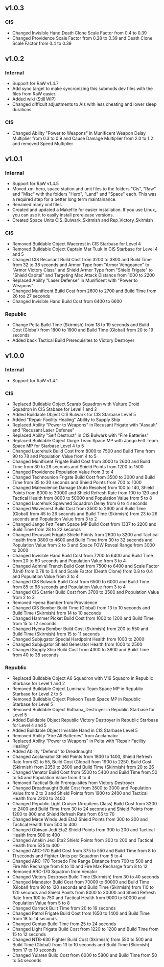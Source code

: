## v1.0.3

### CIS

- Changed Invisible Hand Death Clone Scale Factor from 0.4 to 0.39
- Changed Providence Scale Factor from 0.28 to 0.39 and Death Clone Scale Factor from 0.4 to 0.39

## v1.0.2

### Internal

- Support for RaW v1.4.7
- Add sync target to make syncronizing this submods dev files with the files from RaW easier.
- Added wiki (Still WIP)
- Changed difficult adjustments to AIs with less cheating and lower sleep durations

### CIS

- Changed Ability "Power to Weapons" in Munificent Weapon Delay Multiplier from 0.3 to 0.9 and Cause Damage Multiplier from 2.0 to 1.2 and removed Speed Multiplier

## v1.0.1

### Internal

- Support for RaW v1.4.5
- Moved xml hero, space station and unit files to the folders "Cis", "Raw" and "Misc" with the folders "Hero", "Land" and "Space" each. This was a required step for a better long term maintainance.
- Renamed many xml files
- Created and updated a Makefile for easier installation. If you use Linux, you can use it to easily install prerelease versions.
- Created Space Units CIS_Bulwark_Skirmish and Rep_Victory_Skirmish

### CIS

- Removed Buildable Object Waecrest in CIS Starbase for Level 4
- Removed Buildable Object Captain Mar Tuuk in CIS Starbase for Level 4 and 5
- Changed CIS Recusant Build Cost from 3200 to 3800 and Build Time from 32 to 38 seconds and Armor Type from "Armor Vengeance" to "Armor Victory Class" and Shield Armor Type from "Shield Frigate" to "Shield Capital" and Targeting Max Attack Distance from 1000 to 2200
- Replaced Ability "Laser Defense" in Munificent with "Power to Weapons"
- Changed Munificent Build Cost from 2600 to 2700 and Build Time from 26 too 27 seconds
- Changed Invisible Hand Build Cost from 6400 to 6600

### Republic

- Change Pelta Build Time (Skirmish) from 18 to 19 seconds and Build Cost (Global) from 1800 to 1900 and Build Time (Global) from 20 to 19 seconds
- Added back Tactical Build Prerequisites to Victory Destroyer

## v1.0.0

### Internal

- Support for RaW v1.4.1

### CIS

- Replaced Buildable Object Scarab Squadron with Vulture Droid Squadron in CIS Stabase for Level 1 and 2
- Added Buildable Object CIS Bulwark for CIS Starbase Level 5
- Added "Repair Facility Healing" Ability to Supply Ship
- Replaced Ability "Power to Weapons" in Recusant Frigate with "Assault" and "Recusant Laser Defense"
- Replaced Ability "Self Destruct" in CIS Bulwark with "Fire Batteries"
- Replaced Buildable Object Durge Team Space MP with Jango Fett Team Space MP for Starbase Level 4 to 5
- Changed Lucrehulk Build Cost from 8000 to 7500 and Build Time from 90 to 78 and Population Value from 4 to 5
- Changed Munificent Frigate Build Cost from 3000 to 2600 and Build Time from 30 to 26 seconds and Shield Points from 1200 to 1500
- Changed Providence Population Value from 3 to 4
- Changed Technounion Frigate Build Cost from 3500 to 3000 and Build Time from 35 to 30 seconds and Shield Points from 700 to 1000
- Changed Malevolence Damage (Auto Resolve) from 100 to 140, Shield Points from 8000 to 30000 and Shield Refresh Rate from 100 to 120 and Tactical Health from 8000 to 50000 and Population Value from 5 to 8
- Changed Lucrehulk Spawned Squadron Delay from 6 to 4 seconds
- Changed Wavecrest Build Cost from 3500 to 2600 and Build Time (Global) from 45 to 26 seconds and Build Time (Skirmish) from 23 to 26 seconds and Population Value from 3 to 2
- Changed Jango Fett Team Space MP Build Cost from 1337 to 2200 and Build Time from 28 to 22 seconds
- Changed Recusant Frigate Shield Points from 2600 to 3200 and Tactical Health from 3800 to 4600 and Build Time from 30 to 32 seconds and Population Value from 2 to 3 and Space FOW Reveal Range from 3000 to 2000
- Changed Invisible Hand Build Cost from 7200 to 6400 and Build Time from 20 to 60 seconds and Population Value from 3 to 4
- Changed Admiral Trench Build Cost from 7500 to 6400 and Scale Factor (Unit) from 0.78 to 0.4 and Scale Factor (Death Clone) from 0.8 to 0.4 and Population Value from 3 to 4
- Changed CIS Bulwark Build Cost from 6500 to 6000 and Build Time from 85 to 68 seconds and Population Value from 3 to 4
- Changed CIS Carrier Build Cost from 3700 to 3500 and Population Value from 2 to 3
- Removed Hyena Bomber from Providence
- Changed CIS Bomber Build Time (Global) from 13 to 10 seconds and Build Time (Skirmish) from 14 to 10 seconds
- Changed Hammer Picket Build Cost from 1000 to 1200 and Build Time from 15 to 12 seconds
- Changed Hyena Bomber Build Cost (Skirmish) from 200 to 550 and Build Time (Skirmish) from 15 to 11 seconds
- Changed Subjugator Special Hardpoint Health from 1000 to 2000
- Changed Subjugator Shield Generator Health from 1000 to 2500
- Changed Supply Ship Build Cost from 4300 to 3800 and Build Time from 40 to 38 seconds

### Republic

- Replaced Buildable Object A6 Squadron with V19 Squadro in Republic Starbase for Level 1 and 2
- Removed Buildable Object Luminara Team Space MP in Republic Starbase for Level 2 to 5
- Removed Buildable Object Plokoon Team Space MP in Republic Starbase for Level 5
- Removed Buildable Object Rothana_Destroyer in Republic Starbase for Level 5
- Added Buildable Object Republic Victory Destroyer in Republic Starbase for Level 4 and 5
- Added Buildable Object Invisible Hand in CIS Starbase Level 5
- Removed Ability "Fire All Batteries" from Acclamator
- Replaced Ability "Power to Weapons" in Pelta  with "Repair Facility Healing"
- Added Ability "Defend" to Dreadnaught
- Changed Acclamator Shield Points from 1800 to 1400, Shield Refresh Rate from 62 to 55, Build Cost (Global) from 1900 to 2250, Build Cost (Skirmish) from 2350 to 2600 and Build Time (Skirmish) from 20 to 26
- Changed Venator Build Cost from 5500 to 5400 and Build Time from 50 to 54 and Population Value from 3 to 4
- Removed Tactical Build Prerequisites from Victory Destroyer
- Changed Dreadnaught Build Cost from 3500 to 3000 and Population Value from 2 to 3 and Shield Points from 1900 to 2400 and Tactical Health from 2200 to 2400
- Changed Republic Light Cruiser (Arquitens Class) Build Cost from 3200 to 2400 and Build Time from 30 to 24 seconds and Shield Points from 1200 to 800 and Shield Refresh Rate from 65 to 70
- Changed Mace Windu Jedi Eta2 Shield Points from 300 to 200 and Tactical Health from 500 to 400
- Changed Obiwan Jedi Eta2 Shield Points from 300 to 200 and Tactical Health from 500 to 400
- Changed Anakin Jedi Eta2 Shield Points from 300 to 200 and Tactical Health from 525 to 400
- Changed ARC-170 Build Cost from 375 to 550 and Build Time from 8 to 11 seconds and Fighter Units per Squadron from 5 to 4
- Changed ARC-170 Torpedo Fire Range Distance from 700 to 500 and Fire Min Recharge from 8 to 10 and Fire Max Recharge from 8 to 12
- Removed ARC-170 Squatron from Venator
- Changed Victory Destroyer Build Time (Skirmish) from 30 to 40 seconds
- Changed Mandator Build Cost from 70000 to 60000 and Build Time (Global) from 90 to 120 seconds and Build Time (Skirmish) from 110 to 120 seconds and Shield Points from 8000 to 30000 and Shield Refresh Rate from 100 to 750 and Tactical Health from 9000 to 50000 and Population Value from 5 to 8
- Changed Carrack Built Time from 20 to 16 seconds
- Changed Patrol Frigate Build Cost from 1650 to 1400 and Build Time from 18 to 14 seconds
- Changed Centax Build Time from 25 to 24 seconds
- Changed Light Frigate Build Cost from 1220 to 1200 and Build Time from 15 to 12 seconds
- Changed NTB-630 Fighter Build Cost (Skirmish) from 550 to 500 and Build Time (Global) from 13 to 10 seconds and Build Time (Skirmish) from 17 to 10 seconds
- Changed Yularen Build Cost from 6000 to 5800 and Build Time from 50 to 54 seconds
